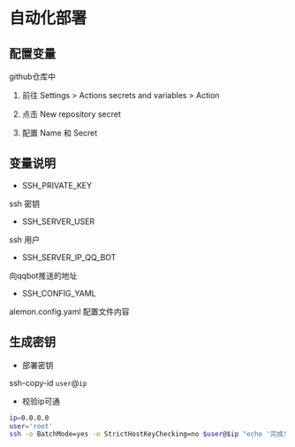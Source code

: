 # 自动化部署

## 配置变量

github仓库中

1. 前往 Settings > Actions secrets and variables > Action

2. 点击 New repository secret

3. 配置 Name 和 Secret

## 变量说明

- SSH_PRIVATE_KEY

ssh 密钥

- SSH_SERVER_USER

ssh 用户

- SSH_SERVER_IP_QQ_BOT

向qqbot推送的地址

- SSH_CONFIG_YAML

alemon.config.yaml 配置文件内容

## 生成密钥

- 部署密钥

ssh-copy-id `user`@`ip`

- 校验ip可通

```sh
ip=0.0.0.0
user='root'
ssh -o BatchMode=yes -o StrictHostKeyChecking=no $user@$ip "echo '完成!' || echo '连接错误'"
```
